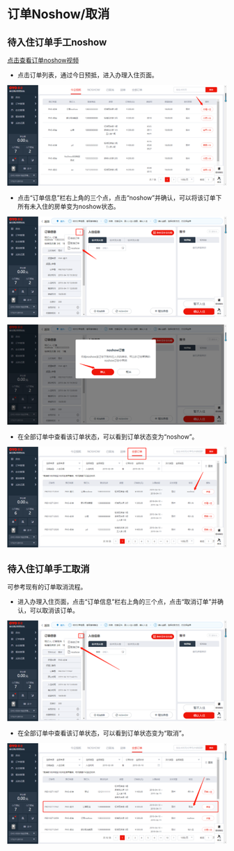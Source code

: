 # 订单Noshow/取消

## 待入住订单手工noshow

[点击查看订单noshow视频](http://crs-pms-vidio.oss-cn-beijing.aliyuncs.com/%E5%A4%9C%E5%AE%A1-%E6%95%B4%E5%8D%95noshow.mp4)

* 点击订单列表，通过今日预抵，进入办理入住页面。

![](../../.gitbook/assets/image%20%28326%29.png)

* 点击“订单信息”栏右上角的三个点，点击“noshow”并确认，可以将该订单下所有未入住的房单变为noshow状态。

![](../../.gitbook/assets/image%20%28409%29.png)

![](../../.gitbook/assets/image%20%28643%29.png)

* 在全部订单中查看该订单状态，可以看到订单状态变为“noshow”。

![](../../.gitbook/assets/image%20%28126%29.png)

## 待入住订单手工取消

可参考现有的订单取消流程。

* 进入办理入住页面，点击“订单信息”栏右上角的三个点，点击“取消订单”并确认，可以取消该订单。

![](../../.gitbook/assets/image%20%28343%29.png)

* 在全部订单中查看该订单状态，可以看到订单状态变为“取消”。

![](../../.gitbook/assets/image%20%28260%29.png)

### 


